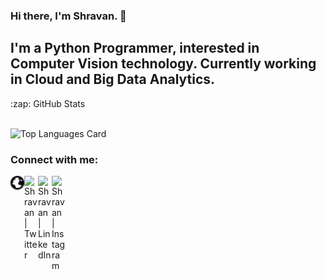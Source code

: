 ### Hi there, I'm Shravan. 👋


## I'm a Python Programmer, interested in Computer Vision technology. Currently working in Cloud and Big Data Analytics.


<summary>:zap: GitHub Stats</summary>
<br />

![Top Languages Card](https://github-readme-stats.vercel.app/api/top-langs/?username=shravan1799&layout=compact)

### Connect with me:

[<img align="left" alt="Shravan" width="22px" src="https://raw.githubusercontent.com/iconic/open-iconic/master/svg/globe.svg" />][website]
[<img align="left" alt="Shravan | Twitter" width="22px" src="https://cdn.jsdelivr.net/npm/simple-icons@v3/icons/twitter.svg" />][twitter]
[<img align="left" alt="Shravan | LinkedIn" width="22px" src="https://cdn.jsdelivr.net/npm/simple-icons@v3/icons/linkedin.svg" />][linkedin]
[<img align="left" alt="Shravan | Instagram" width="22px" src="https://cdn.jsdelivr.net/npm/simple-icons@v3/icons/instagram.svg" />][instagram]

<br />
<br />

[website]: https://shravan1799.github.io/
[twitter]: https://twitter.com/Shravan1711
[instagram]: https://instagram.com/shinchan_nubs
[linkedin]: https://www.linkedin.com/in/shravan-patel-87a6021b0/
